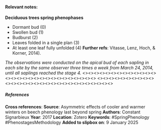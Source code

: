 #### **Relevant notes**:
**Deciduous trees spring phenophases**
- Dormant bud (0)
- Swollen bud (1)
- Budburst (2)
- Leaves folded in a single plan (3)
- At least one leaf fully unfolded (4)
**Further refs**: Vitasse, Lenz, Hoch, & Korner, 2014).

*The observations were conducted on the apical bud of each sapling in each site by the same observer three times a week from March 24, 2014, until all saplings reached the stage 4.*
<><><><><><><><><><><><><><><><><><><><><><><><><><><><><>
<><><><><><><><><><><><><><><><><><><><><><><><><><><><><>
##### References
**Cross references**: 
**Source**:  Asymmetric effects of cooler and warmer winters on beech phenology last beyond spring
**Authors**: Constant Signarbieux
**Year**: 2017
**Location**: Zotero
**Keywords**: #SpringPhenology #PhenostagesMethodology 
**Added to slipbox on**: 9 January 2025
